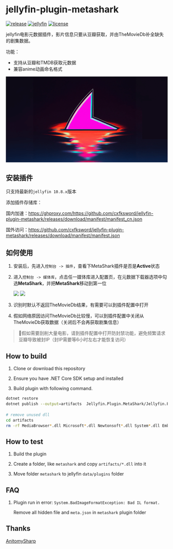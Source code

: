 # jellyfin-plugin-metashark

[![release](https://img.shields.io/github/v/release/cxfksword/jellyfin-plugin-metashark)](https://github.com/cxfksword/jellyfin-plugin-metashark/releases)
[![jellyfin](https://img.shields.io/badge/jellyfin-10.8.x-lightgrey?logo=jellyfin)](https://github.com/cxfksword/jellyfin-plugin-metashark/releases)
[![license](https://img.shields.io/github/license/cxfksword/jellyfin-plugin-metashark)](https://github.com/cxfksword/jellyfin-plugin-metashark/main/LICENSE) 

jellyfin电影元数据插件，影片信息只要从豆瓣获取，并由TheMovieDb补全缺失的剧集数据。

功能：
* 支持从豆瓣和TMDB获取元数据
* 兼容anime动画命名格式

![logo](doc/logo.png)

## 安装插件

只支持最新的`jellyfin 10.8.x`版本

添加插件存储库：

国内加速：https://ghproxy.com/https://github.com/cxfksword/jellyfin-plugin-metashark/releases/download/manifest/manifest_cn.json

国外访问：https://github.com/cxfksword/jellyfin-plugin-metashark/releases/download/manifest/manifest.json

## 如何使用

1. 安装后，先进入`控制台 -> 插件`，查看下MetaShark插件是否是**Active**状态
2. 进入`控制台 -> 媒体库`，点击任一媒体库进入配置页，在元数据下载器选项中勾选**MetaShark**，并把**MetaShark**移动到第一位

   <img src="https://cdn.jsdelivr.net/gh/kozalak-robot/assets@main/img/3fZmJK.png"  width="400px" /> <img src="https://cdn.jsdelivr.net/gh/kozalak-robot/assets@main/img/hAovDC.png"  width="400px" />
   
3. 识别时默认不返回TheMovieDb结果，有需要可以到插件配置中打开
4. 假如网络原因访问TheMovieDb比较慢，可以到插件配置中关闭从TheMovieDb获取数据（关闭后不会再获取剧集信息）

> 🚨假如需要刮削大量电影，请到插件配置中打开防封禁功能，避免频繁请求豆瓣导致被封IP（封IP需要等6小时左右才能恢复访问）

## How to build

1. Clone or download this repository

2. Ensure you have .NET Core SDK setup and installed

3. Build plugin with following command.

```sh
dotnet restore 
dotnet publish --output=artifacts  Jellyfin.Plugin.MetaShark/Jellyfin.Plugin.MetaShark.csproj

# remove unused dll
cd artifacts
rm -rf MediaBrowser*.dll Microsoft*.dll Newtonsoft*.dll System*.dll Emby*.dll Jellyfin.Data*.dll Jellyfin.Extensions*.dll *.json *.pdb
```


## How to test

1. Build the plugin

2. Create a folder, like `metashark` and copy  `artifacts/*.dll` into it

3. Move folder `metashark` to jellyfin `data/plugins` folder


## FAQ

1. Plugin run in error: `System.BadImageFormatException: Bad IL format.` 
   
   Remove all hidden file and `meta.json` in `metashark` plugin folder


## Thanks

[AnitomySharp](https://github.com/chu-shen/AnitomySharp)